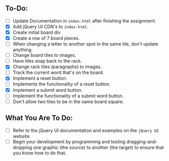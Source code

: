 ## To-Do:
- [ ] Update Documentation in `index.html` after finishing the assignment.
- [x] Add jQuery UI CDN's to `index.html`.
- [x] Create initial board div
- [x] Create a row of 7 board pieces.
- [ ] When changing a letter to another spot in the same tile, don't update anything.
- [ ] Change board tiles to images.
- [ ] Have tiles snap back to the rack.
- [x] Change rack tiles (paragraphs) to images.
- [ ] Track the current word that's on the board.
- [x] Implement a reset button.
- [ ] Implements the functionality of a reset button.
- [x] Implement a submit word button.
- [ ] Implement the functionality of a submit word button.
- [ ] Don't allow two tiles to be in the same board square.

## What You Are To Do:
- [ ] Refer to the jQuery UI documentation and examples on the `jQuery UI` website.
- [ ] Begin your development by programming and testing dragging-and-dropping one
      graphic (the source) to another (the target) to ensure that you know how to do that.
